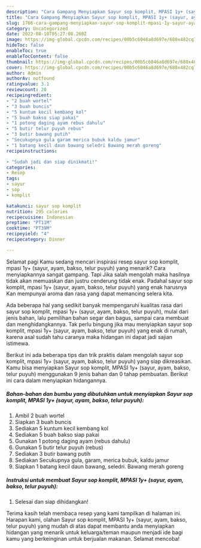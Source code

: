 ```yaml
---
description: "Cara Gampang Menyiapkan Sayur sop komplit, MPASI 1y+ (sayur, ayam, bakso, telur puyuh) Anti Gagal"
title: "Cara Gampang Menyiapkan Sayur sop komplit, MPASI 1y+ (sayur, ayam, bakso, telur puyuh) Anti Gagal"
slug: 1766-cara-gampang-menyiapkan-sayur-sop-komplit-mpasi-1y-sayur-ayam-bakso-telur-puyuh-anti-gagal
category: Uncategorized
date: 2022-08-10T05:27:08.260Z
image: https://img-global.cpcdn.com/recipes/00b5c6046a8d697e/680x482cq70/sayur-sop-komplit-mpasi-1y-sayur-ayam-bakso-telur-puyuh-foto-resep-utama.jpg
hideToc: false
enableToc: true
enableTocContent: false
thumbnail: https://img-global.cpcdn.com/recipes/00b5c6046a8d697e/680x482cq70/sayur-sop-komplit-mpasi-1y-sayur-ayam-bakso-telur-puyuh-foto-resep-utama.jpg
cover: https://img-global.cpcdn.com/recipes/00b5c6046a8d697e/680x482cq70/sayur-sop-komplit-mpasi-1y-sayur-ayam-bakso-telur-puyuh-foto-resep-utama.jpg
author: Admin
authorAv: notfound
ratingvalue: 3.1
reviewcount: 20
recipeingredient:
- "2 buah wortel"
- "3 buah buncis"
- "5 kuntum kecil kembang kol"
- "5 buah bakso siap pakai"
- "1 potong daging ayam rebus dahulu"
- "5 butir telur puyuh rebus"
- "3 butir bawang putih"
- "Secukupnya gula garam merica bubuk kaldu jamur"
- "1 batang kecil daun bawang seledri Bawang merah goreng"
recipeinstructions:

- "Sudah jadi dan siap dinikmati!"
categories:
- Resep
tags:
- sayur
- sop
- komplit

katakunci: sayur sop komplit 
nutrition: 295 calories
recipecuisine: Indonesian
preptime: "PT11M"
cooktime: "PT39M"
recipeyield: "4"
recipecategory: Dinner

---
```



Selamat pagi Kamu sedang mencari inspirasi resep sayur sop komplit, mpasi 1y+ (sayur, ayam, bakso, telur puyuh) yang menarik? Cara menyiapkannya sangat gampang. Tapi Jika salah mengolah maka hasilnya tidak akan memuaskan dan justru cenderung tidak enak. Padahal sayur sop komplit, mpasi 1y+ (sayur, ayam, bakso, telur puyuh) yang enak harusnya Kan mempunyai aroma dan rasa yang dapat memancing selera kita.


Ada beberapa hal yang sedikit banyak mempengaruhi kualitas rasa dari sayur sop komplit, mpasi 1y+ (sayur, ayam, bakso, telur puyuh), mulai dari jenis bahan, lalu pemilihan bahan segar dan bagus, sampai cara membuat dan menghidangkannya. Tak perlu bingung jika mau menyiapkan sayur sop komplit, mpasi 1y+ (sayur, ayam, bakso, telur puyuh) yang enak di rumah, karena asal sudah tahu caranya maka hidangan ini dapat jadi sajian istimewa.




Berikut ini ada beberapa tips dan trik praktis dalam mengolah sayur sop komplit, mpasi 1y+ (sayur, ayam, bakso, telur puyuh) yang siap dikreasikan. Kamu bisa menyiapkan Sayur sop komplit, MPASI 1y+ (sayur, ayam, bakso, telur puyuh) menggunakan 9 jenis bahan dan 0 tahap pembuatan. Berikut ini cara dalam menyiapkan hidangannya.

<!--inarticleads1-->

##### Bahan-bahan dan bumbu yang dibutuhkan untuk menyiapkan Sayur sop komplit, MPASI 1y+ (sayur, ayam, bakso, telur puyuh):

1. Ambil 2 buah wortel
1. Siapkan 3 buah buncis
1. Sediakan 5 kuntum kecil kembang kol
1. Sediakan 5 buah bakso siap pakai
1. Gunakan 1 potong daging ayam (rebus dahulu)
1. Gunakan 5 butir telur puyuh (rebus)
1. Sediakan 3 butir bawang putih
1. Sediakan Secukupnya gula, garam, merica bubuk, kaldu jamur
1. Siapkan 1 batang kecil daun bawang, seledri. Bawang merah goreng




<!--inarticleads2-->

##### Instruksi untuk membuat Sayur sop komplit, MPASI 1y+ (sayur, ayam, bakso, telur puyuh):


1. Selesai dan siap dihidangkan!



Terima kasih telah membaca resep yang kami tampilkan di halaman ini. Harapan kami, olahan Sayur sop komplit, MPASI 1y+ (sayur, ayam, bakso, telur puyuh) yang mudah di atas dapat membantu anda menyiapkan hidangan yang menarik untuk keluarga/teman maupun menjadi ide bagi kamu yang berkeinginan untuk berjualan makanan. Selamat mencoba!
